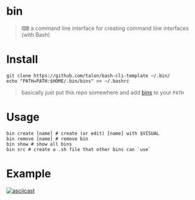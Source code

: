 # bin
> ⌨ a command line interface for creating command line interfaces (with Bash)

# Install

```
git clone https://github.com/talon/bash-cli-template ~/.bin/
echo "PATH=PATH:$HOME/.bin/bins" >> ~/.bashrc
```
> basically just put this repo somewhere and add [bins](./bins)  to your `PATH`

# Usage

```
bin create [name] # create (or edit) [name] with $VISUAL
bin remove [name] # remove bin
bin show # show all bins
bin src # create a .sh file that other bins can `use`
```

# Example

[![asciicast](https://asciinema.org/a/269730.svg)](https://asciinema.org/a/269730)
